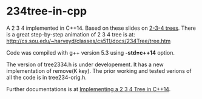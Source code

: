 234tree-in-cpp
=============

A 2 3 4 implemented in C++14. Based on these slides on [2-3-4 trees](http://www.unf.edu/~broggio/cop3540/Chapter%2010%20-%202-3-4%20Trees%20-%20Part%201.ppt).
There is a great step-by-step animation of 2 3 4 tree is at: http://cs.sou.edu/~harveyd/classes/cs511/docs/234Tree/tree.htm 

Code was compiled with  g++ version 5.3 using **-std=c++14** option. 

The version of tree2334.h is under developement. It has a new implementation of remove(K key). The prior working and tested verions of all the code is in tree234-orig.h.

Further documentations is at [Implementing a 2 3 4 Tree in C++14](http://cplusplus.kurttest.com/notes/tree234.html).
